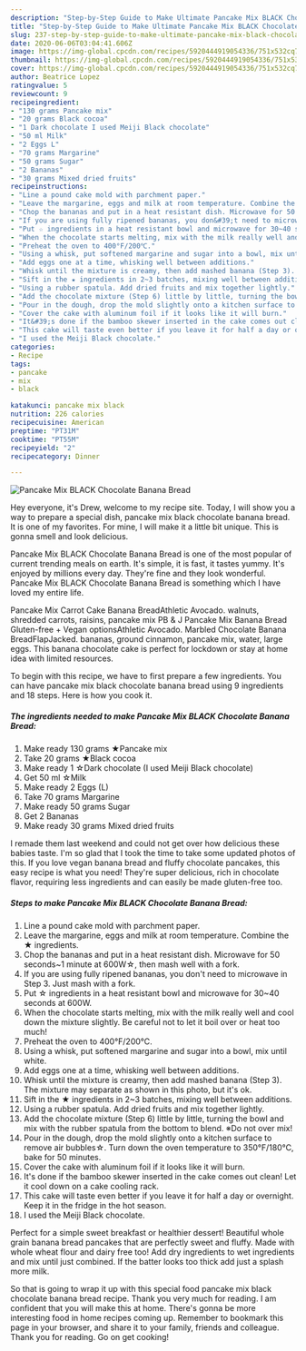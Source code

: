 ```yaml
---
description: "Step-by-Step Guide to Make Ultimate Pancake Mix BLACK Chocolate Banana Bread"
title: "Step-by-Step Guide to Make Ultimate Pancake Mix BLACK Chocolate Banana Bread"
slug: 237-step-by-step-guide-to-make-ultimate-pancake-mix-black-chocolate-banana-bread
date: 2020-06-06T03:04:41.606Z
image: https://img-global.cpcdn.com/recipes/5920444919054336/751x532cq70/pancake-mix-black-chocolate-banana-bread-recipe-main-photo.jpg
thumbnail: https://img-global.cpcdn.com/recipes/5920444919054336/751x532cq70/pancake-mix-black-chocolate-banana-bread-recipe-main-photo.jpg
cover: https://img-global.cpcdn.com/recipes/5920444919054336/751x532cq70/pancake-mix-black-chocolate-banana-bread-recipe-main-photo.jpg
author: Beatrice Lopez
ratingvalue: 5
reviewcount: 9
recipeingredient:
- "130 grams Pancake mix"
- "20 grams Black cocoa"
- "1 Dark chocolate I used Meiji Black chocolate"
- "50 ml Milk"
- "2 Eggs L"
- "70 grams Margarine"
- "50 grams Sugar"
- "2 Bananas"
- "30 grams Mixed dried fruits"
recipeinstructions:
- "Line a pound cake mold with parchment paper."
- "Leave the margarine, eggs and milk at room temperature. Combine the ★ ingredients."
- "Chop the bananas and put in a heat resistant dish. Microwave for 50 seconds~1 minute at 600W☆, then mash well with a fork."
- "If you are using fully ripened bananas, you don&#39;t need to microwave in Step 3. Just mash with a fork."
- "Put ☆ ingredients in a heat resistant bowl and microwave for 30~40 seconds at 600W."
- "When the chocolate starts melting, mix with the milk really well and cool down the mixture slightly. Be careful not to let it boil over or heat too much!"
- "Preheat the oven to 400°F/200℃."
- "Using a whisk, put softened margarine and sugar into a bowl, mix until white."
- "Add eggs one at a time, whisking well between additions."
- "Whisk until the mixture is creamy, then add mashed banana (Step 3). The mixture may separate as shown in this photo, but it&#39;s ok."
- "Sift in the ★ ingredients in 2~3 batches, mixing well between additions."
- "Using a rubber spatula. Add dried fruits and mix together lightly."
- "Add the chocolate mixture (Step 6) little by little, turning the bowl and mix with the rubber spatula from the bottom to blend. ※Do not over mix!"
- "Pour in the dough, drop the mold slightly onto a kitchen surface to remove air bubbles☆. Turn down the oven temperature to 350°F/180℃, bake for 50 minutes."
- "Cover the cake with aluminum foil if it looks like it will burn."
- "It&#39;s done if the bamboo skewer inserted in the cake comes out clean! Let it cool down on a cake cooling rack."
- "This cake will taste even better if you leave it for half a day or overnight. Keep it in the fridge in the hot season."
- "I used the Meiji Black chocolate."
categories:
- Recipe
tags:
- pancake
- mix
- black

katakunci: pancake mix black 
nutrition: 226 calories
recipecuisine: American
preptime: "PT31M"
cooktime: "PT55M"
recipeyield: "2"
recipecategory: Dinner

---
```



![Pancake Mix BLACK Chocolate Banana Bread](https://img-global.cpcdn.com/recipes/5920444919054336/751x532cq70/pancake-mix-black-chocolate-banana-bread-recipe-main-photo.jpg)

Hey everyone, it's Drew, welcome to my recipe site. Today, I will show you a way to prepare a special dish, pancake mix black chocolate banana bread. It is one of my favorites. For mine, I will make it a little bit unique. This is gonna smell and look delicious.

Pancake Mix BLACK Chocolate Banana Bread is one of the most popular of current trending meals on earth. It's simple, it is fast, it tastes yummy. It's enjoyed by millions every day. They're fine and they look wonderful. Pancake Mix BLACK Chocolate Banana Bread is something which I have loved my entire life.

Pancake Mix Carrot Cake Banana BreadAthletic Avocado. walnuts, shredded carrots, raisins, pancake mix PB &amp; J Pancake Mix Banana Bread Gluten-free + Vegan optionsAthletic Avocado. Marbled Chocolate Banana BreadFlapJacked. bananas, ground cinnamon, pancake mix, water, large eggs. This banana chocolate cake is perfect for lockdown or stay at home idea with limited resources.


To begin with this recipe, we have to first prepare a few ingredients. You can have pancake mix black chocolate banana bread using 9 ingredients and 18 steps. Here is how you cook it.

<!--inarticleads1-->

##### The ingredients needed to make Pancake Mix BLACK Chocolate Banana Bread:

1. Make ready 130 grams ★Pancake mix
1. Take 20 grams ★Black cocoa
1. Make ready 1 ☆Dark chocolate (I used Meiji Black chocolate)
1. Get 50 ml ☆Milk
1. Make ready 2 Eggs (L)
1. Take 70 grams Margarine
1. Make ready 50 grams Sugar
1. Get 2 Bananas
1. Make ready 30 grams Mixed dried fruits


I remade them last weekend and could not get over how delicious these babies taste. I&#39;m so glad that I took the time to take some updated photos of this. If you love vegan banana bread and fluffy chocolate pancakes, this easy recipe is what you need! They&#39;re super delicious, rich in chocolate flavor, requiring less ingredients and can easily be made gluten-free too. 

<!--inarticleads2-->

##### Steps to make Pancake Mix BLACK Chocolate Banana Bread:

1. Line a pound cake mold with parchment paper.
1. Leave the margarine, eggs and milk at room temperature. Combine the ★ ingredients.
1. Chop the bananas and put in a heat resistant dish. Microwave for 50 seconds~1 minute at 600W☆, then mash well with a fork.
1. If you are using fully ripened bananas, you don&#39;t need to microwave in Step 3. Just mash with a fork.
1. Put ☆ ingredients in a heat resistant bowl and microwave for 30~40 seconds at 600W.
1. When the chocolate starts melting, mix with the milk really well and cool down the mixture slightly. Be careful not to let it boil over or heat too much!
1. Preheat the oven to 400°F/200℃.
1. Using a whisk, put softened margarine and sugar into a bowl, mix until white.
1. Add eggs one at a time, whisking well between additions.
1. Whisk until the mixture is creamy, then add mashed banana (Step 3). The mixture may separate as shown in this photo, but it&#39;s ok.
1. Sift in the ★ ingredients in 2~3 batches, mixing well between additions.
1. Using a rubber spatula. Add dried fruits and mix together lightly.
1. Add the chocolate mixture (Step 6) little by little, turning the bowl and mix with the rubber spatula from the bottom to blend. ※Do not over mix!
1. Pour in the dough, drop the mold slightly onto a kitchen surface to remove air bubbles☆. Turn down the oven temperature to 350°F/180℃, bake for 50 minutes.
1. Cover the cake with aluminum foil if it looks like it will burn.
1. It&#39;s done if the bamboo skewer inserted in the cake comes out clean! Let it cool down on a cake cooling rack.
1. This cake will taste even better if you leave it for half a day or overnight. Keep it in the fridge in the hot season.
1. I used the Meiji Black chocolate.


Perfect for a simple sweet breakfast or healthier dessert! Beautiful whole grain banana bread pancakes that are perfectly sweet and fluffy. Made with whole wheat flour and dairy free too! Add dry ingredients to wet ingredients and mix until just combined. If the batter looks too thick add just a splash more milk. 

So that is going to wrap it up with this special food pancake mix black chocolate banana bread recipe. Thank you very much for reading. I am confident that you will make this at home. There's gonna be more interesting food in home recipes coming up. Remember to bookmark this page in your browser, and share it to your family, friends and colleague. Thank you for reading. Go on get cooking!
